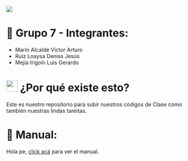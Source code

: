 <img src="https://i.imgur.com/oNcQses.png">

# 🐒 Grupo 7 - Integrantes:
* Marín Alcalde Victor Arturo 
* Ruíz Loaysa Deniss Jesús
* Mejía Irigoín Luis Gerardo
  
# <img src="https://i.pinimg.com/originals/a1/18/97/a11897b6b425218936865626d5c15cc8.gif" width="30"> ¿Por qué existe esto?

<p>Este es nuestro repositorio para subir nuestros códigos de Clase como también nuestras lindas tareitas. </p>

# 📙 Manual:
Hola pe, [click acá](https://github.com/GalaxyM4/Java-2023-II/blob/main/MANUAL.md) para ver el manual.

